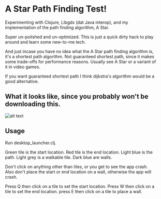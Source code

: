 # A Star Path Finding Test!

Experimenting with Clojure, Libgdx (dat Java interop), and my implementation of the path finding algorithm, A Star.

Super un-polished and un-optimized.
This is just a quick dirty hack to play around and learn some new-to-me tech.

And just incase you have no idea what the A Star path finding algorithm is, it's a shortest path algorithm.
Not guaranteed shortest path, since it makes some trade-offs for performance reasons. 
Usually see A Star or a variant of it in video games.

If you want guaranteed shortest path I think dijkstra's algorithm would be a good alternative.

## What it looks like, since you probably won't be downloading this.

![alt text](http://i.imgur.com/NsdfOh9.gif "Oops.")

## Usage

Run desktop_launcher.clj.

Green tile is the start location.
Red tile is the end location.
Light blue is the path.
Light grey is a walkable tile. 
Dark blue are walls.

Don't click on anything other than tiles, or you get to see the app crash.
Also don't place the start or end location on a wall, otherwise the app will crash.

Press Q then click on a tile to set the start location.
Press W then click on a tile to set the end location.
press E then click on a tile to place a wall.
